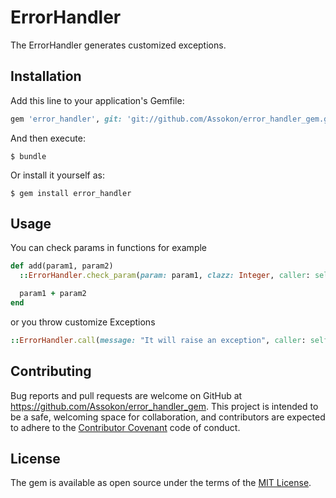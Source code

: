 # ErrorHandler

The ErrorHandler generates customized exceptions.


## Installation

Add this line to your application's Gemfile:

```ruby
gem 'error_handler', git: 'git://github.com/Assokon/error_handler_gem.git'
```

And then execute:

    $ bundle

Or install it yourself as:

    $ gem install error_handler

## Usage

You can check params in functions for example

```ruby
def add(param1, param2)
  ::ErrorHandler.check_param(param: param1, clazz: Integer, caller: self)

  param1 + param2
end
```

or you throw customize Exceptions

```ruby
::ErrorHandler.call(message: "It will raise an exception", caller: self) if @error
```

## Contributing

Bug reports and pull requests are welcome on GitHub at https://github.com/Assokon/error_handler_gem. This project is intended to be a safe, welcoming space for collaboration, and contributors are expected to adhere to the [Contributor Covenant](http://contributor-covenant.org) code of conduct.

## License

The gem is available as open source under the terms of the [MIT License](https://opensource.org/licenses/MIT).


